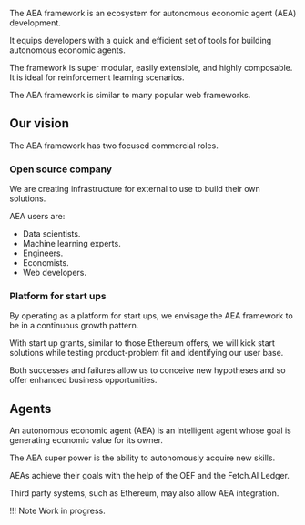 The AEA framework is an ecosystem for autonomous economic agent (AEA) development. 

It equips developers with a quick and efficient set of tools for building autonomous economic agents. 

The framework is super modular, easily extensible, and highly composable. It is ideal for reinforcement learning scenarios. 

The AEA framework is similar to many popular web frameworks.


## Our vision

The AEA framework has two focused commercial roles.

### Open source company

We are creating infrastructure for external to use to build their own solutions. 

AEA users are:

* Data scientists.
* Machine learning experts.
* Engineers.
* Economists.
* Web developers.


### Platform for start ups

By operating as a platform for start ups, we envisage the AEA framework to be in a continuous growth pattern.

With start up grants, similar to those Ethereum offers, we will kick start solutions while testing product-problem fit and identifying our user base.

Both successes and failures allow us to conceive new hypotheses and so offer enhanced business opportunities.



## Agents

An autonomous economic agent (AEA) is an intelligent agent whose goal is generating economic value for its owner. 

The AEA super power is the ability to autonomously acquire new skills.

AEAs achieve their goals with the help of the OEF and the Fetch.AI Ledger. 

Third party systems, such as Ethereum, may also allow AEA integration.



!!!	Note
	Work in progress.


<br />


